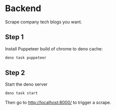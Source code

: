 # Backend

Scrape company tech blogs you want.

## Step 1

Install Puppeteer build of chrome to deno cache:

```bash
deno task puppeteer
```

## Step 2

Start the deno server

```bash
deno task start
```

Then go to <http://localhost:8000/> to trigger a scrape.

